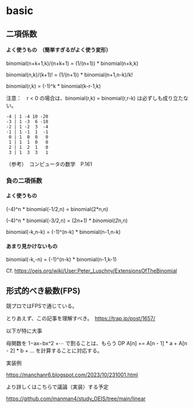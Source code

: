 # basic

## 二項係数

#### よく使うもの　（簡単すぎるがよく使う変形）

binomial(n+k+1,k)/(n+k+1) = (1/(n+1)) * binomial(n+k,k)

binomial(n,k)/(k+1)! = (1/(n+1)) * binomial(n+1,n-k)/k!

binomial(r,k) = (-1)^k * binomial(k-r-1,k)

注意：　r < 0 の場合は、binomial(r,k) = binomial(r,r-k) は必ずしも成り立たない。


```PARI
-4 | 1 -4 10 -20
-3 | 1 -3  6 -10
-2 | 1 -2  3  -4
-1 | 1 -1  1  -1
 0 | 1  0  0   0
 1 | 1  1  0   0
 2 | 1  2  1   0
 3 | 1  3  3   1
```

（参考）　コンピュータの数学　P.161


### 負の二項係数

#### よく使うもの

(-4)^n * binomial(-1/2,n) = binomial(2*n,n)

(-4)^n * binomial(-3/2,n) = (2*n+1) * binomial(2*n,n)

binomial(-k,n-k) = (-1)^(n-k) * binomial(n-1,n-k)

#### あまり見かけないもの

binomial(-k,-n) = (-1)^(n-k) * binomial(n-1,k-1)

Cf. https://oeis.org/wiki/User:Peter_Luschny/ExtensionsOfTheBinomial


## 形式的べき級数(FPS)

競プロではFPSで通じている。

とりあえず、この記事を理解すべき。　https://trap.jp/post/1657/

以下が特に大事

母関数を 1−ax−bx^2 +⋯ で割ることは、もらう DP A[n] += A[n - 1] * a + A[n - 2] * b + … を計算することに対応する。

実装例

https://manchanr6.blogspot.com/2023/10/231001.html

より詳しくはこちらで議論（実装）する予定

https://github.com/manman4/study_OEIS/tree/main/linear
